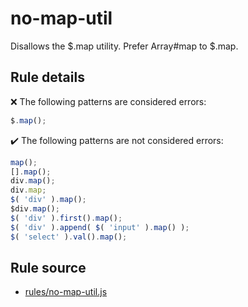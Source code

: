 # no-map-util

Disallows the $.map utility. Prefer Array#map to $.map.

## Rule details

❌ The following patterns are considered errors:
```js
$.map();
```

✔️ The following patterns are not considered errors:
```js
map();
[].map();
div.map();
div.map;
$( 'div' ).map();
$div.map();
$( 'div' ).first().map();
$( 'div' ).append( $( 'input' ).map() );
$( 'select' ).val().map();
```
## Rule source

* [rules/no-map-util.js](../rules/no-map-util.js)
